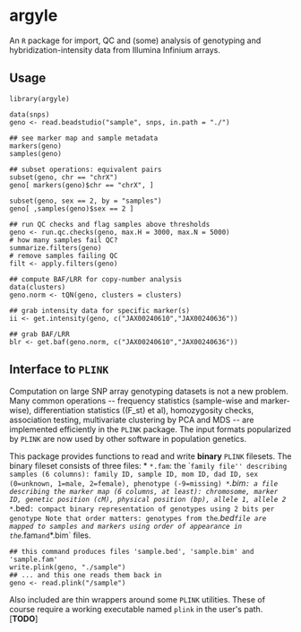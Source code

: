 <!-- README.md is generated from README.Rmd. Please edit that file -->




argyle
======

An `R` package for import, QC and (some) analysis of genotyping and hybridization-intensity data from Illumina Infinium arrays.

Usage
-----

``` {.r}
library(argyle)

data(snps)
geno <- read.beadstudio("sample", snps, in.path = "./")

## see marker map and sample metadata
markers(geno)
samples(geno)

## subset operations: equivalent pairs
subset(geno, chr == "chrX")
geno[ markers(geno)$chr == "chrX", ]

subset(geno, sex == 2, by = "samples")
geno[ ,samples(geno)$sex == 2 ]

## run QC checks and flag samples above thresholds
geno <- run.qc.checks(geno, max.H = 3000, max.N = 5000)
# how many samples fail QC?
summarize.filters(geno)
# remove samples failing QC
filt <- apply.filters(geno)

## compute BAF/LRR for copy-number analysis
data(clusters)
geno.norm <- tQN(geno, clusters = clusters)

## grab intensity data for specific marker(s)
ii <- get.intensity(geno, c("JAX00240610","JAX00240636"))

## grab BAF/LRR
blr <- get.baf(geno.norm, c("JAX00240610","JAX00240636"))
```

Interface to `PLINK`
--------------------

Computation on large SNP array genotyping datasets is not a new problem. Many common operations -- frequency statistics (sample-wise and marker-wise), differentiation statistics (\(F_st\) et al), homozygosity checks, association testing, multivariate clustering by PCA and MDS -- are implemented efficiently in the `PLINK` package. The input formats popularized by `PLINK` are now used by other software in population genetics.

This package provides functions to read and write **binary** `PLINK` filesets. The binary fileset consists of three files: \* `*.fam`: the \``family file'' describing samples (6 columns): family ID, sample ID, mom ID, dad ID, sex (0=unknown, 1=male, 2=female), phenotype (-9=missing) *`*.bim`: a file describing the marker map (6 columns, at least): chromosome, marker ID, genetic position (cM), physical position (bp), allele 1, allele 2 *`*.bed`: compact binary representation of genotypes using 2 bits per genotype Note that order matters: genotypes from the`*.bed`file are mapped to samples and markers using order of appearance in the`*.fam`and`\*.bim\` files.

``` {.r}
## this command produces files 'sample.bed', 'sample.bim' and 'sample.fam'
write.plink(geno, "./sample")
## ... and this one reads them back in
geno <- read.plink("/sample")
```

Also included are thin wrappers around some `PLINK` utilities. These of course require a working executable named `plink` in the user's path. [**TODO**]
